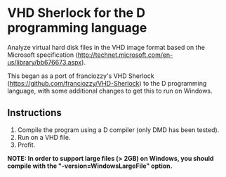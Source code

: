 VHD Sherlock for the D programming language
================================================================

Analyze virtual hard disk files in the VHD image format based on the Microsoft specification (http://technet.microsoft.com/en-us/library/bb676673.aspx).

This began as a port of franciozzy's VHD Sherlock (https://github.com/franciozzy/VHD-Sherlock) to the D programming language, with some additional changes to get this to run on Windows.

Instructions
------------
1. Compile the program using a D compiler (only DMD has been tested).
2. Run on a VHD file.
3. Profit.

**NOTE: In order to support large files (> 2GB) on Windows, you should compile with the "-version=WindowsLargeFile" option.**
